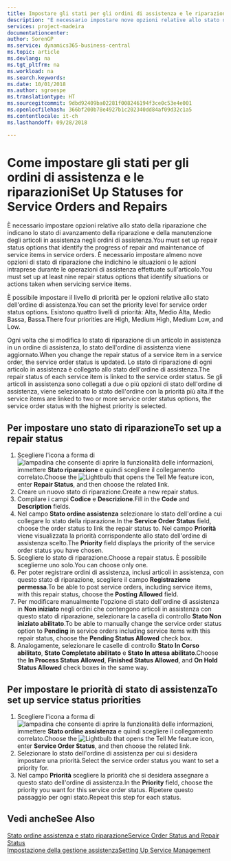 ```yaml
---
title: Impostare gli stati per gli ordini di assistenza e le riparazioni | Documenti Microsoft
description: "È necessario impostare nove opzioni relative allo stato della riparazione che indicano lo stato di avanzamento della riparazione e della manutenzione degli articoli in assistenza negli ordini di assistenza."
services: project-madeira
documentationcenter: 
author: SorenGP
ms.service: dynamics365-business-central
ms.topic: article
ms.devlang: na
ms.tgt_pltfrm: na
ms.workload: na
ms.search.keywords: 
ms.date: 10/01/2018
ms.author: sgroespe
ms.translationtype: HT
ms.sourcegitcommit: 9dbd92409ba02281f008246194f3ce0c53e4e001
ms.openlocfilehash: 366bf200b78e4927b1c202340dd84af09d32c1a5
ms.contentlocale: it-ch
ms.lasthandoff: 09/28/2018

---
```

# <a name="set-up-statuses-for-service-orders-and-repairs"></a><span data-ttu-id="19d08-103">Come impostare gli stati per gli ordini di assistenza e le riparazioni</span><span class="sxs-lookup"><span data-stu-id="19d08-103">Set Up Statuses for Service Orders and Repairs</span></span>
<span data-ttu-id="19d08-104">È necessario impostare opzioni relative allo stato della riparazione che indicano lo stato di avanzamento della riparazione e della manutenzione degli articoli in assistenza negli ordini di assistenza.</span><span class="sxs-lookup"><span data-stu-id="19d08-104">You must set up repair status options that identify the progress of repair and maintenance of service items in service orders.</span></span> <span data-ttu-id="19d08-105">È necessario impostare almeno nove opzioni di stato di riparazione che indichino le situazioni o le azioni intraprese durante le operazioni di assistenza effettuate sull'articolo.</span><span class="sxs-lookup"><span data-stu-id="19d08-105">You must set up at least nine repair status options that identify situations or actions taken when servicing service items.</span></span>  

<span data-ttu-id="19d08-106">È possibile impostare il livello di priorità per le opzioni relative allo stato dell'ordine di assistenza.</span><span class="sxs-lookup"><span data-stu-id="19d08-106">You can set the priority level for service order status options.</span></span> <span data-ttu-id="19d08-107">Esistono quattro livelli di priorità: Alta, Medio Alta, Medio Bassa, Bassa.</span><span class="sxs-lookup"><span data-stu-id="19d08-107">There four priorities are High, Medium High, Medium Low, and Low.</span></span>  

<span data-ttu-id="19d08-108">Ogni volta che si modifica lo stato di riparazione di un articolo in assistenza in un ordine di assistenza, lo stato dell'ordine di assistenza viene aggiornato.</span><span class="sxs-lookup"><span data-stu-id="19d08-108">When you change the repair status of a service item in a service order, the service order status is updated.</span></span> <span data-ttu-id="19d08-109">Lo stato di riparazione di ogni articolo in assistenza è collegato allo stato dell'ordine di assistenza.</span><span class="sxs-lookup"><span data-stu-id="19d08-109">The repair status of each service item is linked to the service order status.</span></span> <span data-ttu-id="19d08-110">Se gli articoli in assistenza sono collegati a due o più opzioni di stato dell'ordine di assistenza, viene selezionato lo stato dell'ordine con la priorità più alta.</span><span class="sxs-lookup"><span data-stu-id="19d08-110">If the service items are linked to two or more service order status options, the service order status with the highest priority is selected.</span></span>  

## <a name="to-set-up-a-repair-status"></a><span data-ttu-id="19d08-111">Per impostare uno stato di riparazione</span><span class="sxs-lookup"><span data-stu-id="19d08-111">To set up a repair status</span></span>  
1. <span data-ttu-id="19d08-112">Scegliere l'icona a forma di ![lampadina che consente di aprire la funzionalità delle informazioni](media/ui-search/search_small.png "Informazioni sull'operazione che si desidera eseguire"), immettere **Stato riparazione** e quindi scegliere il collegamento correlato.</span><span class="sxs-lookup"><span data-stu-id="19d08-112">Choose the ![Lightbulb that opens the Tell Me feature](media/ui-search/search_small.png "Tell me what you want to do") icon, enter **Repair Status**, and then choose the related link.</span></span>
2. <span data-ttu-id="19d08-113">Creare un nuovo stato di riparazione.</span><span class="sxs-lookup"><span data-stu-id="19d08-113">Create a new repair status.</span></span>  
3. <span data-ttu-id="19d08-114">Compilare i campi **Codice** e **Descrizione**.</span><span class="sxs-lookup"><span data-stu-id="19d08-114">Fill in the **Code** and **Description** fields.</span></span>  
4. <span data-ttu-id="19d08-115">Nel campo **Stato ordine assistenza** selezionare lo stato dell'ordine a cui collegare lo stato della riparazione.</span><span class="sxs-lookup"><span data-stu-id="19d08-115">In the **Service Order Status** field, choose the order status to link the repair status to.</span></span> <span data-ttu-id="19d08-116">Nel campo **Priorità** viene visualizzata la priorità corrispondente allo stato dell'ordine di assistenza scelto.</span><span class="sxs-lookup"><span data-stu-id="19d08-116">The **Priority** field displays the priority of the service order status you have chosen.</span></span>  
5. <span data-ttu-id="19d08-117">Scegliere lo stato di riparazione.</span><span class="sxs-lookup"><span data-stu-id="19d08-117">Choose a repair status.</span></span> <span data-ttu-id="19d08-118">È possibile sceglierne uno solo.</span><span class="sxs-lookup"><span data-stu-id="19d08-118">You can choose only one.</span></span>  
6. <span data-ttu-id="19d08-119">Per poter registrare ordini di assistenza, inclusi articoli in assistenza, con questo stato di riparazione, scegliere il campo **Registrazione permessa**.</span><span class="sxs-lookup"><span data-stu-id="19d08-119">To be able to post service orders, including service items, with this repair status, choose the **Posting Allowed** field.</span></span>  
7. <span data-ttu-id="19d08-120">Per modificare manualmente l'opzione di stato dell'ordine di assistenza in **Non iniziato** negli ordini che contengono articoli in assistenza con questo stato di riparazione, selezionare la casella di controllo **Stato Non iniziato abilitato**.</span><span class="sxs-lookup"><span data-stu-id="19d08-120">To be able to manually change the service order status option to **Pending** in service orders including service items with this repair status, choose the **Pending Status Allowed** check box.</span></span>  
8. <span data-ttu-id="19d08-121">Analogamente, selezionare le caselle di controllo **Stato In Corso abilitato**, **Stato Completato abilitato** e **Stato In attesa abilitato**.</span><span class="sxs-lookup"><span data-stu-id="19d08-121">Choose the **In Process Status Allowed**, **Finished Status Allowed**, and **On Hold Status Allowed** check boxes in the same way.</span></span>
  
## <a name="to-set-up-service-status-priorities"></a><span data-ttu-id="19d08-122">Per impostare le priorità di stato di assistenza</span><span class="sxs-lookup"><span data-stu-id="19d08-122">To set up service status priorities</span></span>  
1. <span data-ttu-id="19d08-123">Scegliere l'icona a forma di ![lampadina che consente di aprire la funzionalità delle informazioni](media/ui-search/search_small.png "Informazioni sull'operazione che si desidera eseguire"), immettere **Stato ordine assistenza** e quindi scegliere il collegamento correlato.</span><span class="sxs-lookup"><span data-stu-id="19d08-123">Choose the ![Lightbulb that opens the Tell Me feature](media/ui-search/search_small.png "Tell me what you want to do") icon, enter **Service Order Status**, and then choose the related link.</span></span>  
2. <span data-ttu-id="19d08-124">Selezionare lo stato dell'ordine di assistenza per cui si desidera impostare una priorità.</span><span class="sxs-lookup"><span data-stu-id="19d08-124">Select the service order status you want to set a priority for.</span></span>  
3. <span data-ttu-id="19d08-125">Nel campo **Priorità** scegliere la priorità che si desidera assegnare a questo stato dell'ordine di assistenza.</span><span class="sxs-lookup"><span data-stu-id="19d08-125">In the **Priority** field, choose the priority you want for this service order status.</span></span> <span data-ttu-id="19d08-126">Ripetere questo passaggio per ogni stato.</span><span class="sxs-lookup"><span data-stu-id="19d08-126">Repeat this step for each status.</span></span>  

## <a name="see-also"></a><span data-ttu-id="19d08-127">Vedi anche</span><span class="sxs-lookup"><span data-stu-id="19d08-127">See Also</span></span>  
[<span data-ttu-id="19d08-128">Stato ordine assistenza e stato riparazione</span><span class="sxs-lookup"><span data-stu-id="19d08-128">Service Order Status and Repair Status</span></span>](service-service-order-status-and-repair-status.md)  
[<span data-ttu-id="19d08-129">Impostazione della gestione assistenza</span><span class="sxs-lookup"><span data-stu-id="19d08-129">Setting Up Service Management</span></span>](service-setup-service.md)  

